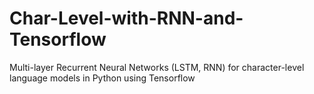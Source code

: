# Char-Level-with-RNN-and-Tensorflow
Multi-layer Recurrent Neural Networks (LSTM, RNN) for character-level language models in Python using Tensorflow
